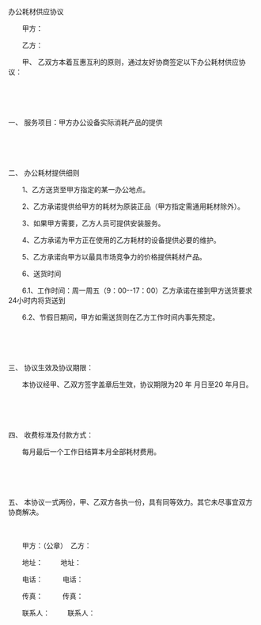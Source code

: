 



办公耗材供应协议



 

　　甲方：

　　乙方：　　

　　甲、 乙双方本着互惠互利的原则，通过友好协商签定以下办公耗材供应协议：

　　

　　

一、
服务项目：甲方办公设备实际消耗产品的提供

　　

　　

二、
办公耗材提供细则

　　1、乙方送货至甲方指定的某一办公地点。

　　2、乙方承诺提供给甲方的耗材为原装正品（甲方指定需通用耗材除外）。

　　3、如果甲方需要，乙方人员可提供安装服务。

　　4、乙方承诺为甲方正在使用的乙方耗材的设备提供必要的维护。

　　5、乙方承诺向甲方以最具市场竞争力的价格提供耗材产品。

　　6、送货时间

　　6.1、工作时间：周一周五（9：00--17：00）乙方承诺在接到甲方送货要求24小时内将货送到

　　6.2、节假日期间，甲方如需送货则在乙方工作时间内事先预定。

　　

　　

三、
协议生效及协议期限：

　　本协议经甲、乙双方签字盖章后生效，协议期限为20 年 月日至20 年月日。

　　

　　

四、
收费标准及付款方式：

　　每月最后一个工作日结算本月全部耗材费用。

　　

　　

五、
本协议一式两份，甲、乙双方各执一份，具有同等效力。其它未尽事宜双方协商解决。　

　　　

　　甲方：（公章）　乙方：

　　地址：　 　 地址：

　　电话： 　 　 电话：

　　传真： 　 　 传真：

　　联系人： 　 　联系人：